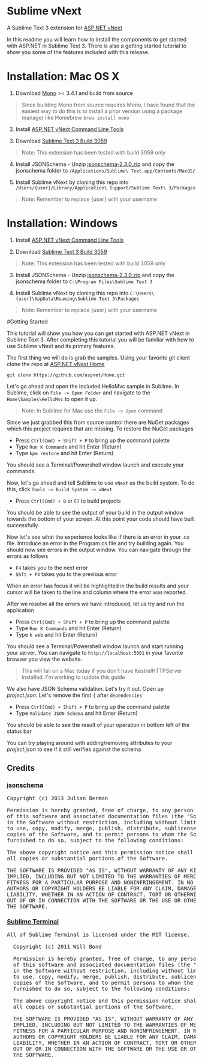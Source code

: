 # Sublime vNext

A Sublime Text 3 extension for [ASP.NET vNext](https://github.com/aspnet/home)

In this readme you will learn how to install the components to get started with ASP.NET in Sublime Text 3.
There is also a getting started tutorial to show you some of the features included with this release.

# Installation: Mac OS X

1. Download [Mono](https://github.com/mono/mono) >= 3.4.1 and build from source

  > Since building Mono from source requires Mono, I have found that the easiest way to do this is to install a prior version using a package manager like Homebrew `brew install mono`

2. Install [ASP.NET vNext Command Line Tools](https://github.com/aspnet/home#getting-started)

3. Download [Sublime Text 3 Build 3059](http://www.sublimetext.com/3)

  > Note: This extension has been tested with build 3059 only

4. Install JSONSchema - Unzip [jsonschema-2.3.0.zip](https://pypi.python.org/packages/source/j/jsonschema/jsonschema-2.3.0.zip#md5=0275f70c5f7c65657555ff478a4fc89c) and copy the jsonschema folder to `/Applications/Sublime\ Text.app/Contents/MacOS/`

5. Install Sublime vNext by cloning this repo into `/Users/{user}/Library/Application\ Support/Sublime Text\ 3/Packages`

  > Note: Remember to replace {user} with your username

# Installation: Windows

1. Install [ASP.NET vNext Command Line Tools](https://github.com/aspnet/home#getting-started)

2. Download [Sublime Text 3 Build 3059](http://www.sublimetext.com/3)

  > Note: This extension has been tested with build 3059 only

3. Install JSONSchema - Unzip [jsonschema-2.3.0.zip](https://pypi.python.org/packages/source/j/jsonschema/jsonschema-2.3.0.zip#md5=0275f70c5f7c65657555ff478a4fc89c) and copy the jsonschema folder to `C:\Program Files\Sublime Text 3`

4. Install Sublime vNext by cloning this repo into `C:\Users\{user}\AppData\Roaming\Sublime Text 3\Packages`

  > Note: Remember to replace {user} with your username

#Getting Started

This tutorial will show you how you can get started with ASP.NET vNext in Sublime Text 3. After completing this tutorial you will be familiar with how to use Sublime vNext and its primary features.

The first thing we will do is grab the samples. Using your favorite git client clone the repo at [ASP.NET vNext Home](https://github.com/aspnet/home)

    git clone https://github.com/aspnet/Home.git

Let's go ahead and open the included HelloMvc sample in Sublime. In Sublime, click on `File -> Open Folder` and navigate to the `Home\Samples\HelloMvc` to open it up.

  > Note: In Sublime for Mac use the `File -> Open` command

Since we just grabbed this from source control there are NuGet packages which this project requires that are missing. To restore the NuGet packages

- Press `Ctrl(Cmd) + Shift + P` to bring up the command palette
- Type `Run K Commands` and hit Enter (Return)
- Type `kpm restore` and hit Enter (Return)

You should see a Terminal/Powershell window launch and execute your commands.

Now, let's go ahead and tell Sublime to use `vNext` as the build system. To do this, click `Tools -> Build System -> vNext`

- Press `Ctrl(Cmd) + B` or `F7` to build projects

You should be able to see the output of your build in the output window towards the bottom of your screen. At this point your code should have built successfully.

Now let's see what the experience looks like if there is an error in your .cs file. Introduce an error in the Program.cs file and try building again. You should now see errors in the output window. You can navigate through the errors as follows

- `F4` takes you to the next error
- `Shft + F4` takes you to the previous error

When an error has focus it will be highlighted in the build results and your cursor will be taken to the line and column where the error was reported.

After we resolve all the errors we have introduced, let us try and run the application

- Press `Ctrl(Cmd) + Shift + P` to bring up the command palette
- Type `Run K Commands` and hit Enter (Return)
- Type `k web` and hit Enter (Return)

You should see a Terminal/Powershell window launch and start running your server. You can navigate to `http://localhost:5001` in your favorite browser you view the website.

  > This will fail on a Mac today if you don't have KestrelHTTPServer installed. I'm working to update this guide

We also have JSON Schema validation. Let's try it out. Open up *project.json*. Let's remove the first `{` after `dependencies`

- Press `Ctrl(Cmd) + Shift + P` to bring up the command palette
- Type `Validate JSON Schema` and hit Enter (Return)

You should be able to see the result of your operation in bottom left of the status bar

You can try playing around with adding/removing attributes to your *project.json* to see if it still verifies against the schema

## Credits

### [jsonschema](https://github.com/Julian/jsonschema)

<pre>
Copyright (c) 2013 Julian Berman

Permission is hereby granted, free of charge, to any person obtaining a copy
of this software and associated documentation files (the "Software"), to deal
in the Software without restriction, including without limitation the rights
to use, copy, modify, merge, publish, distribute, sublicense, and/or sell
copies of the Software, and to permit persons to whom the Software is
furnished to do so, subject to the following conditions:

The above copyright notice and this permission notice shall be included in
all copies or substantial portions of the Software.

THE SOFTWARE IS PROVIDED "AS IS", WITHOUT WARRANTY OF ANY KIND, EXPRESS OR
IMPLIED, INCLUDING BUT NOT LIMITED TO THE WARRANTIES OF MERCHANTABILITY,
FITNESS FOR A PARTICULAR PURPOSE AND NONINFRINGEMENT. IN NO EVENT SHALL THE
AUTHORS OR COPYRIGHT HOLDERS BE LIABLE FOR ANY CLAIM, DAMAGES OR OTHER
LIABILITY, WHETHER IN AN ACTION OF CONTRACT, TORT OR OTHERWISE, ARISING FROM,
OUT OF OR IN CONNECTION WITH THE SOFTWARE OR THE USE OR OTHER DEALINGS IN
THE SOFTWARE.
</pre>

### [Sublime Terminal](https://github.com/wbond/sublime_terminal)

<pre>
All of Sublime Terminal is licensed under the MIT license.

  Copyright (c) 2011 Will Bond <will@wbond.net>

  Permission is hereby granted, free of charge, to any person obtaining a copy
  of this software and associated documentation files (the "Software"), to deal
  in the Software without restriction, including without limitation the rights
  to use, copy, modify, merge, publish, distribute, sublicense, and/or sell
  copies of the Software, and to permit persons to whom the Software is
  furnished to do so, subject to the following conditions:

  The above copyright notice and this permission notice shall be included in
  all copies or substantial portions of the Software.

  THE SOFTWARE IS PROVIDED "AS IS", WITHOUT WARRANTY OF ANY KIND, EXPRESS OR
  IMPLIED, INCLUDING BUT NOT LIMITED TO THE WARRANTIES OF MERCHANTABILITY,
  FITNESS FOR A PARTICULAR PURPOSE AND NONINFRINGEMENT. IN NO EVENT SHALL THE
  AUTHORS OR COPYRIGHT HOLDERS BE LIABLE FOR ANY CLAIM, DAMAGES OR OTHER
  LIABILITY, WHETHER IN AN ACTION OF CONTRACT, TORT OR OTHERWISE, ARISING FROM,
  OUT OF OR IN CONNECTION WITH THE SOFTWARE OR THE USE OR OTHER DEALINGS IN
  THE SOFTWARE.
</pre>